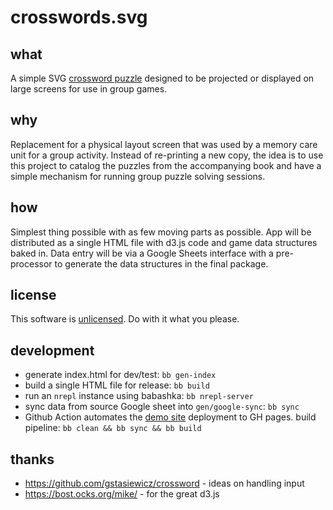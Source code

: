 # crosswords.svg

## what

A simple SVG [crossword puzzle](https://ppmclala.github.io/crosswords.svg) designed to be projected or displayed on large screens for use in group games.

## why

Replacement for a physical layout screen that was used by a memory care unit for a group activity.  Instead of re-printing a new copy, the idea is to use this project to catalog the puzzles from the accompanying book and have a simple mechanism for running group puzzle solving sessions. 

## how

Simplest thing possible with as few moving parts as possible.  App will be distributed as a single HTML file with d3.js code and game data structures baked in.  Data entry will be via a Google Sheets interface with a pre-processor to generate the data structures in the final package.

## license

This software is [unlicensed](./LICENSE).  Do with it what you please.

## development

* generate index.html for dev/test: `bb gen-index`
* build a single HTML file for release: `bb build`
* run an `nrepl` instance using babashka: `bb nrepl-server`
* sync data from source Google sheet into `gen/google-sync`: `bb sync`
* Github Action automates the [demo site](https://ppmclala.github.io/crosswords.svg) deployment to GH pages.  build pipeline: `bb clean && bb sync && bb build`

## thanks

* https://github.com/gstasiewicz/crossword - ideas on handling input
* https://bost.ocks.org/mike/ - for the great d3.js


